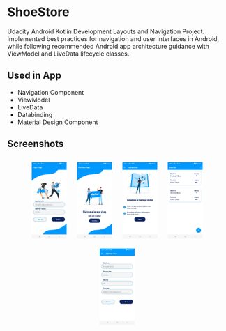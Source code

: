 # ShoeStore
Udacity Android Kotlin Development Layouts and Navigation Project. Implemented best practices for navigation and user interfaces in Android, while following recommended Android app architecture guidance with ViewModel and LiveData lifecycle classes.

## Used in App
- Navigation Component
- ViewModel
- LiveData
- Databinding
- Material Design Component

## Screenshots
<h4 align="center">
<img src="https://github.com/FaresM0hamed/ShoeStore/blob/master/Screens/Screen1.jpg" width="16%" vspace="10" hspace="10">
<img src="https://github.com/FaresM0hamed/ShoeStore/blob/master/Screens/Screen2.jpg" width="16%" vspace="10" hspace="10">
<img src="https://github.com/FaresM0hamed/ShoeStore/blob/master/Screens/Screen3.jpg" width="16%" vspace="10" hspace="10">
<img src="https://github.com/FaresM0hamed/ShoeStore/blob/master/Screens/Screen4.jpg" width="16%" vspace="10" hspace="10">
<img src="https://github.com/FaresM0hamed/ShoeStore/blob/master/Screens/Screen5.jpg" width="16%" vspace="10" hspace="10">
